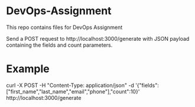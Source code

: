 # DevOps-Assignment
This repo contains files for DevOps Assignment

Send a POST request to http://localhost:3000/generate with JSON payload containing the fields and count parameters.

# Example

curl -X POST -H "Content-Type: application/json" -d '{"fields":["first_name","last_name","email","phone"],"count":10}' http://localhost:3000/generate
